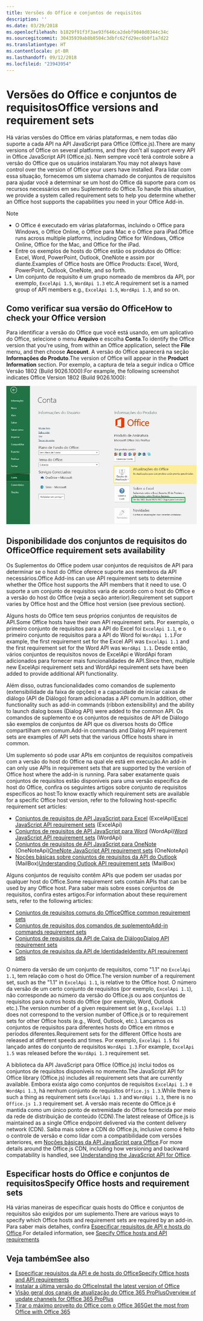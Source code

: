 ```yaml
---
title: Versões do Office e conjuntos de requisitos
description: ''
ms.date: 03/29/2018
ms.openlocfilehash: b1829f91f3f3ae93f646ca2debf9040d0344c34c
ms.sourcegitcommit: 30435939ab8b8504c3dbfc62fd29ec6b0f1a7d22
ms.translationtype: HT
ms.contentlocale: pt-BR
ms.lasthandoff: 09/12/2018
ms.locfileid: "23943954"
---
```

# <a name="office-versions-and-requirement-sets"></a><span data-ttu-id="aab6d-102">Versões do Office e conjuntos de requisitos</span><span class="sxs-lookup"><span data-stu-id="aab6d-102">Office versions and requirement sets</span></span>

<span data-ttu-id="aab6d-103">Há várias versões do Office em várias plataformas, e nem todas dão suporte a cada API na API JavaScript para Office (Office.js).</span><span class="sxs-lookup"><span data-stu-id="aab6d-103">There are many versions of Office on several platforms, and they don't all support every API in Office JavaScript API (Office.js).</span></span> <span data-ttu-id="aab6d-104">Nem sempre você terá controle sobre a versão do Office que os usuários instalaram.</span><span class="sxs-lookup"><span data-stu-id="aab6d-104">You may not always have control over the version of Office your users have installed.</span></span>  <span data-ttu-id="aab6d-105">Para lidar com essa situação, fornecemos um sistema chamado de conjuntos de requisitos para ajudar você a determinar se um host do Office dá suporte para com os recursos necessários em seu Suplemento do Office.</span><span class="sxs-lookup"><span data-stu-id="aab6d-105">To handle this situation, we provide a system called requirement sets to help you determine whether an Office host supports the capabilities you need in your Office Add-in.</span></span> 

> [!NOTE]
> - <span data-ttu-id="aab6d-106">O Office é executado em várias plataformas, incluindo o Office para Windows, o Office Online, o Office para Mac e o Office para iPad.</span><span class="sxs-lookup"><span data-stu-id="aab6d-106">Office runs across multiple platforms, including Office for Windows, Office Online, Office for the Mac, and Office for the iPad.</span></span>  
> - <span data-ttu-id="aab6d-107">Entre os exemplos de hosts do Office estão os produtos do Office: Excel, Word, PowerPoint, Outlook, OneNote e assim por diante.</span><span class="sxs-lookup"><span data-stu-id="aab6d-107">Examples of Office hosts are Office Products: Excel, Word, PowerPoint, Outlook, OneNote, and so forth.</span></span>  
> - <span data-ttu-id="aab6d-108">Um conjunto de requisito é um grupo nomeado de membros da API, por exemplo, `ExcelApi 1.5`, `WordApi 1.3` etc.</span><span class="sxs-lookup"><span data-stu-id="aab6d-108">A requirement set is a named group of API members e.g., `ExcelApi 1.5`, `WordApi 1.3`, and so on.</span></span>  


## <a name="how-to-check-your-office-version"></a><span data-ttu-id="aab6d-109">Como verificar sua versão do Office</span><span class="sxs-lookup"><span data-stu-id="aab6d-109">How to check your Office version</span></span>

<span data-ttu-id="aab6d-110">Para identificar a versão do Office que você está usando, em um aplicativo do Office, selecione o menu **Arquivo** e escolha **Conta**.</span><span class="sxs-lookup"><span data-stu-id="aab6d-110">To identify the Office version that you're using, from within an Office application, select the **File** menu, and then choose **Account**.</span></span> <span data-ttu-id="aab6d-111">A versão do Office aparecerá na seção **Informações do Produto**.</span><span class="sxs-lookup"><span data-stu-id="aab6d-111">The version of Office will appear in the **Product Information** section.</span></span> <span data-ttu-id="aab6d-112">Por exemplo, a captura de tela a seguir indica o Office Versão 1802 (Build 9026.1000):</span><span class="sxs-lookup"><span data-stu-id="aab6d-112">For example, the following screenshot indicates Office Version 1802 (Build 9026.1000):</span></span>

![Verificar sua versão do Office](../images/office-version-number-ui.jpg)


## <a name="office-requirement-sets-availability"></a><span data-ttu-id="aab6d-114">Disponibilidade dos conjuntos de requisitos do Office</span><span class="sxs-lookup"><span data-stu-id="aab6d-114">Office requirement sets availability</span></span>

<span data-ttu-id="aab6d-115">Os Suplementos do Office podem usar conjuntos de requisitos de API para determinar se o host do Office oferece suporte aos membros da API necessários.</span><span class="sxs-lookup"><span data-stu-id="aab6d-115">Office Add-ins can use API requirement sets to determine whether the Office host supports the API members that it need to use.</span></span> <span data-ttu-id="aab6d-116">O suporte a um conjunto de requisitos varia de acordo com o host do Office e a versão do host do Office (veja a seção anterior).</span><span class="sxs-lookup"><span data-stu-id="aab6d-116">Requirement set support varies by Office host and the Office host version (see previous section).</span></span>

<span data-ttu-id="aab6d-117">Alguns hosts do Office tem seus próprios conjuntos de requisitos de API.</span><span class="sxs-lookup"><span data-stu-id="aab6d-117">Some Office hosts have their own API requirement sets.</span></span> <span data-ttu-id="aab6d-118">Por exemplo, o primeiro conjunto de requisitos para a API do Excel foi `ExcelApi 1.1`, e o primeiro conjunto de requisitos para a API do Word foi `WordApi 1.1`.</span><span class="sxs-lookup"><span data-stu-id="aab6d-118">For example, the first requirement set for the Excel API was `ExcelApi 1.1` and the first requirement set for the Word API was `WordApi 1.1`.</span></span> <span data-ttu-id="aab6d-119">Desde então, vários conjuntos de requisitos novos de ExcelApi e WordApi foram adicionados para fornecer mais funcionalidades de API.</span><span class="sxs-lookup"><span data-stu-id="aab6d-119">Since then, multiple new ExcelApi requirement sets and WordApi requirement sets have been added to provide additional API functionality.</span></span>

<span data-ttu-id="aab6d-120">Além disso, outras funcionalidades como comandos de suplemento (extensibilidade da faixa de opções) e a capacidade de iniciar caixas de diálogo (API de Diálogo) foram adicionadas a API comum.</span><span class="sxs-lookup"><span data-stu-id="aab6d-120">In addition, other functionality such as add-in commands (ribbon extensibility) and the ability to launch dialog boxes (Dialog API) were added to the common API.</span></span> <span data-ttu-id="aab6d-121">Os comandos de suplemento e os conjuntos de requisitos de API de Diálogo são exemplos de conjuntos de API que os diversos hosts do Office compartilham em comum.</span><span class="sxs-lookup"><span data-stu-id="aab6d-121">Add-in commands and Dialog API requirement sets are examples of API sets that the various Office hosts share in common.</span></span>

<span data-ttu-id="aab6d-122">Um suplemento só pode usar APIs em conjuntos de requisitos compatíveis com a versão do host do Office na qual ele está em execução.</span><span class="sxs-lookup"><span data-stu-id="aab6d-122">An add-in can only use APIs in requirement sets that are supported by the version of Office host where the add-in is running.</span></span> <span data-ttu-id="aab6d-123">Para saber exatamente quais conjuntos de requisitos estão disponíveis para uma versão específica de host do Office, confira os seguintes artigos sobre conjunto de requisitos específicos ao host:</span><span class="sxs-lookup"><span data-stu-id="aab6d-123">To know exactly which requirement sets are available for a specific Office host version, refer to the following host-specific requirement set articles:</span></span>

- <span data-ttu-id="aab6d-124">[Conjuntos de requisitos de API JavaScript para Excel](https://docs.microsoft.com/javascript/office/requirement-sets/excel-api-requirement-sets?view=office-js) (ExcelApi)</span><span class="sxs-lookup"><span data-stu-id="aab6d-124">[Excel JavaScript API requirement sets](https://docs.microsoft.com/javascript/office/requirement-sets/excel-api-requirement-sets?view=office-js) (ExcelApi)</span></span>
- <span data-ttu-id="aab6d-125">[Conjuntos de requisitos de API JavaScript para Word](https://docs.microsoft.com/javascript/office/requirement-sets/word-api-requirement-sets?view=office-js) (WordApi)</span><span class="sxs-lookup"><span data-stu-id="aab6d-125">[Word JavaScript API requirement sets](https://docs.microsoft.com/javascript/office/requirement-sets/word-api-requirement-sets?view=office-js) (WordApi)</span></span>
- <span data-ttu-id="aab6d-126">[Conjuntos de requisitos de API JavaScript para OneNote](https://docs.microsoft.com/javascript/office/requirement-sets/onenote-api-requirement-sets?view=office-js) (OneNoteApi)</span><span class="sxs-lookup"><span data-stu-id="aab6d-126">[OneNote JavaScript API requirement sets](https://docs.microsoft.com/javascript/office/requirement-sets/onenote-api-requirement-sets?view=office-js) (OneNoteApi)</span></span>
- <span data-ttu-id="aab6d-127">[Noções básicas sobre conjuntos de requisitos da API do Outlook](https://docs.microsoft.com/javascript/office/requirement-sets/outlook-api-requirement-sets?view=office-js) (MailBox)</span><span class="sxs-lookup"><span data-stu-id="aab6d-127">[Understanding Outlook API requirement sets](https://docs.microsoft.com/javascript/office/requirement-sets/outlook-api-requirement-sets?view=office-js) (MailBox)</span></span>

<span data-ttu-id="aab6d-128">Alguns conjuntos de requisito contêm APIs que podem ser usadas por qualquer host do Office.</span><span class="sxs-lookup"><span data-stu-id="aab6d-128">Some requirement sets contain APIs that can be used by any Office host.</span></span> <span data-ttu-id="aab6d-129">Para saber mais sobre esses conjuntos de requisitos, confira estes artigos:</span><span class="sxs-lookup"><span data-stu-id="aab6d-129">For information about these requirement sets, refer to the following articles:</span></span>

- [<span data-ttu-id="aab6d-130">Conjuntos de requisitos comuns do Office</span><span class="sxs-lookup"><span data-stu-id="aab6d-130">Office common requirement sets</span></span>](https://docs.microsoft.com/javascript/office/requirement-sets/office-add-in-requirement-sets?view=office-js)
- [<span data-ttu-id="aab6d-131">Conjuntos de requisitos dos comandos de suplemento</span><span class="sxs-lookup"><span data-stu-id="aab6d-131">Add-in commands requirement sets</span></span>](https://docs.microsoft.com/javascript/office/requirement-sets/add-in-commands-requirement-sets?view=office-js)
- [<span data-ttu-id="aab6d-132">Conjuntos de requisitos da API de Caixa de Diálogo</span><span class="sxs-lookup"><span data-stu-id="aab6d-132">Dialog API requirement sets</span></span>](https://docs.microsoft.com/javascript/office/requirement-sets/dialog-api-requirement-sets?view=office-js)
- [<span data-ttu-id="aab6d-133">Conjuntos de requisitos da API de Identidade</span><span class="sxs-lookup"><span data-stu-id="aab6d-133">Identity API requirement sets</span></span>](https://docs.microsoft.com/javascript/office/requirement-sets/identity-api-requirement-sets?view=office-js)

<span data-ttu-id="aab6d-134">O número da versão de um conjunto de requisitos, como "1.1" no `ExcelApi 1.1`, tem relação com o host do Office.</span><span class="sxs-lookup"><span data-stu-id="aab6d-134">The version number of a requirement set, such as the "1.1" in `ExcelApi 1.1`, is relative to the Office host.</span></span> <span data-ttu-id="aab6d-135">O número da versão de um certo conjunto de requisitos (por exemplo, `ExcelApi 1.1`), não corresponde ao número da versão do Office.js ou aos conjuntos de requisitos para outros hosts do Office (por exemplo, Word, Outlook etc.).</span><span class="sxs-lookup"><span data-stu-id="aab6d-135">The version number of a given requirement set (e.g., `ExcelApi 1.1`) does not correspond to the version number of Office.js or to requirement sets for other Office hosts (e.g., Word, Outlook, etc.).</span></span>  <span data-ttu-id="aab6d-136">Lançamos os conjuntos de requisitos para diferentes hosts do Office em ritmos e períodos diferentes.</span><span class="sxs-lookup"><span data-stu-id="aab6d-136">Requirement sets for the different Office hosts are released at different speeds and times.</span></span> <span data-ttu-id="aab6d-137">Por exemplo, `ExcelApi 1.5` foi lançado antes do conjunto de requisitos `WordApi 1.3`.</span><span class="sxs-lookup"><span data-stu-id="aab6d-137">For example, `ExcelApi 1.5` was released before the `WordApi 1.3` requirement set.</span></span>

<span data-ttu-id="aab6d-138">A biblioteca da API JavaScript para Office (Office.js) inclui todos os conjuntos de requisitos disponíveis no momento.</span><span class="sxs-lookup"><span data-stu-id="aab6d-138">The JavaScript API for Office library (Office.js) includes all requirement sets that are currently available.</span></span> <span data-ttu-id="aab6d-139">Embora exista algo como conjuntos de requisitos `ExcelApi 1.3` e `WordApi 1.3`, há nenhum conjunto de requisitos `Office.js 1.3`.</span><span class="sxs-lookup"><span data-stu-id="aab6d-139">While there is such a thing as requirement sets `ExcelApi 1.3` and `WordApi 1.3`, there is no `Office.js 1.3` requirement set.</span></span> <span data-ttu-id="aab6d-140">A versão mais recente do Office.js é mantida como um único ponto de extremidade do Office fornecida por meio da rede de distribuição de conteúdo (CDN).</span><span class="sxs-lookup"><span data-stu-id="aab6d-140">The latest release of Office.js is maintained as a single Office endpoint delivered via the content delivery network (CDN).</span></span> <span data-ttu-id="aab6d-141">Saiba mais sobre a CDN do Office.js, inclusive como é feito o controle de versão e como lidar com a compatibilidade com versões anteriores, em [Noções básicas da API JavaScript para Office](https://docs.microsoft.com/office/dev/add-ins/develop/understanding-the-javascript-api-for-office).</span><span class="sxs-lookup"><span data-stu-id="aab6d-141">For more details around the Office.js CDN, including how versioning and backward compatability is handled, see [Understanding the JavaScript API for Office](https://docs.microsoft.com/office/dev/add-ins/develop/understanding-the-javascript-api-for-office).</span></span>

## <a name="specify-office-hosts-and-requirement-sets"></a><span data-ttu-id="aab6d-142">Especificar hosts do Office e conjuntos de requisitos</span><span class="sxs-lookup"><span data-stu-id="aab6d-142">Specify Office hosts and requirement sets</span></span>

<span data-ttu-id="aab6d-143">Há várias maneiras de especificar quais hosts do Office e conjuntos de requisitos são exigidos por um suplemento.</span><span class="sxs-lookup"><span data-stu-id="aab6d-143">There are various ways to specify which Office hosts and requirement sets are required by an add-in.</span></span>  <span data-ttu-id="aab6d-144">Para saber mais detalhes, confira [Especificar requisitos de API e hosts do Office](https://docs.microsoft.com/office/dev/add-ins/develop/specify-office-hosts-and-api-requirements).</span><span class="sxs-lookup"><span data-stu-id="aab6d-144">For detailed information, see [Specify Office hosts and API requirements](https://docs.microsoft.com/office/dev/add-ins/develop/specify-office-hosts-and-api-requirements)</span></span>


## <a name="see-also"></a><span data-ttu-id="aab6d-145">Veja também</span><span class="sxs-lookup"><span data-stu-id="aab6d-145">See also</span></span>

- [<span data-ttu-id="aab6d-146">Especificar requisitos da API e de hosts do Office</span><span class="sxs-lookup"><span data-stu-id="aab6d-146">Specify Office hosts and API requirements</span></span>](https://docs.microsoft.com/office/dev/add-ins/develop/specify-office-hosts-and-api-requirements)
- [<span data-ttu-id="aab6d-147">Instalar a última versão do Office</span><span class="sxs-lookup"><span data-stu-id="aab6d-147">Install the latest version of Office</span></span>](https://docs.microsoft.com/office/dev/add-ins/develop/install-latest-office-version)
- [<span data-ttu-id="aab6d-148">Visão geral dos canais de atualização do Office 365 ProPlus</span><span class="sxs-lookup"><span data-stu-id="aab6d-148">Overview of update channels for Office 365 ProPlus</span></span>](https://docs.microsoft.com/deployoffice/overview-of-update-channels-for-office-365-proplus)
- [<span data-ttu-id="aab6d-149">Tirar o máximo proveito do Office com o Office 365</span><span class="sxs-lookup"><span data-stu-id="aab6d-149">Get the most from Office with Office 365</span></span>](https://products.office.com/compare-all-microsoft-office-products?tab=2)

